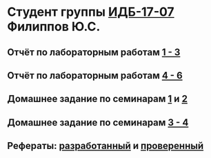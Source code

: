# Студент группы [ИДБ-17-07](https://github.com/stankin/design-part-1/wiki/list-idb-17-07) Филиппов Ю.С.

## Отчёт по лабораторным работам [1 - 3](https://github.com/monpase007/laba.github.io/wiki/laba-1-3)

## Отчёт по лабораторным работам [4 - 6](https://github.com/monpase007/laba.github.io/wiki/%D0%9B%D0%B0%D0%B1%D1%8B)

## Домашнее задание по семинарам [1](https://github.com/stankin/design-part-1/wiki/sem1#%D0%91%D0%BE%D1%80%D0%BE%D0%B7%D0%B4%D0%B8%D0%BD-%D0%9D%D0%B8%D0%BA%D0%B8%D1%82%D0%B0-%D0%A4%D0%B5%D0%B4%D0%BE%D1%82%D0%BE%D0%B2-%D0%9D%D0%B8%D0%BA%D0%BE%D0%BB%D0%B0%D0%B9-%D0%A0%D1%83%D0%B4%D0%B5%D0%BD%D0%BA%D0%BE-%D0%90%D0%BD%D1%82%D0%BE%D0%BD) и [2](https://github.com/stankin/design-part-1/wiki/sem2#%D0%91%D0%BE%D1%80%D0%BE%D0%B7%D0%B4%D0%B8%D0%BD-%D0%9D%D0%B8%D0%BA%D0%B8%D1%82%D0%B0-%D0%A0%D1%83%D0%B4%D0%B5%D0%BD%D0%BA%D0%BE-%D0%90%D0%BD%D1%82%D0%BE%D0%BD-%D0%A4%D0%B5%D0%B4%D0%BE%D1%82%D0%BE%D0%B2-%D0%9D%D0%B8%D0%BA%D0%BE%D0%BB%D0%B0%D0%B9)

## Домашнее задание по семинарам [3 - 4](https://github.com/monpase007/laba.github.io/wiki/business-game)

## Рефераты: [разработанный](https://github.com/stankin/design-part-1/wiki/exam06-6) и [проверенный](https://github.com/stankin/design-part-1/wiki/exam10-2)

